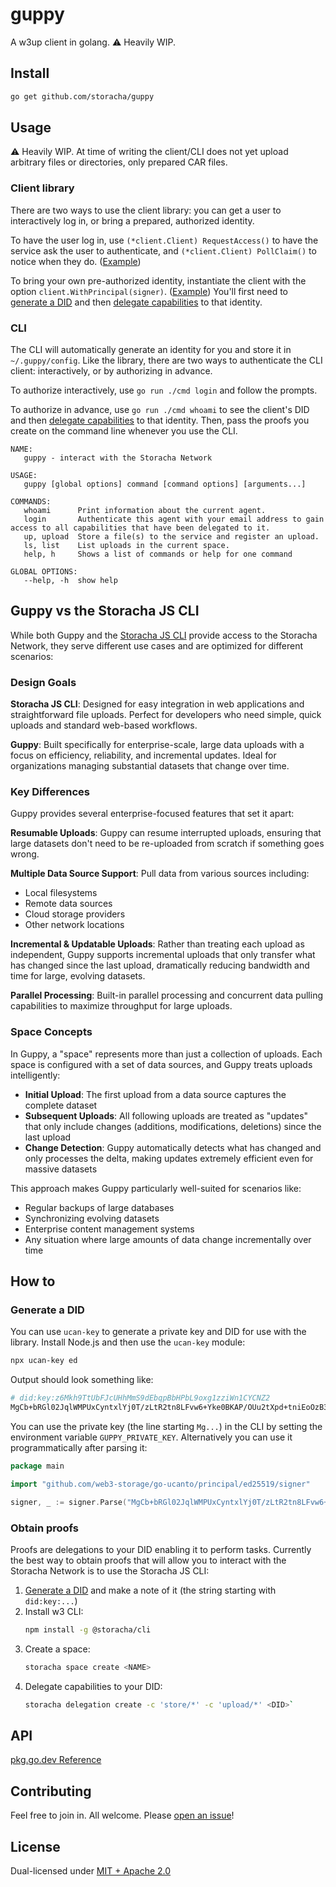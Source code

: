 # guppy

A w3up client in golang. ⚠️ Heavily WIP.

## Install

```sh
go get github.com/storacha/guppy
```

## Usage

⚠️ Heavily WIP. At time of writing the client/CLI does not yet upload arbitrary files or directories, only prepared CAR files.

### Client library

There are two ways to use the client library: you can get a user to interactively log in, or bring a prepared, authorized identity.

To have the user log in, use `(*client.Client) RequestAccess()` to have the service ask the user to authenticate, and `(*client.Client) PollClaim()` to notice when they do. ([Example](examples/loginflow/loginflow.go))

To bring your own pre-authorized identity, instantiate the client with the option `client.WithPrincipal(signer)`. ([Example](examples/byoidentity/byoidentity.go)) You'll first need to [generate a DID](#generate-a-did) and then [delegate capabilities](#obtain-proofs) to that identity.

### CLI

The CLI will automatically generate an identity for you and store it in `~/.guppy/config`. Like the library, there are two ways to authenticate the CLI client: interactively, or by authorizing in advance.

To authorize interactively, use `go run ./cmd login` and follow the prompts.

To authorize in advance, use `go run ./cmd whoami` to see the client's DID and then [delegate capabilities](#obtain-proofs) to that identity. Then, pass the proofs you create on the command line whenever you use the CLI.

```
NAME:
   guppy - interact with the Storacha Network

USAGE:
   guppy [global options] command [command options] [arguments...]

COMMANDS:
   whoami      Print information about the current agent.
   login       Authenticate this agent with your email address to gain access to all capabilities that have been delegated to it.
   up, upload  Store a file(s) to the service and register an upload.
   ls, list    List uploads in the current space.
   help, h     Shows a list of commands or help for one command

GLOBAL OPTIONS:
   --help, -h  show help
```

## Guppy vs the Storacha JS CLI

While both Guppy and the [Storacha JS CLI](https://github.com/storacha/upload-service/tree/main/packages/cli) provide access to the Storacha Network, they serve different use cases and are optimized for different scenarios:

### Design Goals

**Storacha JS CLI**: Designed for easy integration in web applications and straightforward file uploads. Perfect for developers who need simple, quick uploads and standard web-based workflows.

**Guppy**: Built specifically for enterprise-scale, large data uploads with a focus on efficiency, reliability, and incremental updates. Ideal for organizations managing substantial datasets that change over time.

### Key Differences

Guppy provides several enterprise-focused features that set it apart:

**Resumable Uploads**: Guppy can resume interrupted uploads, ensuring that large datasets don't need to be re-uploaded from scratch if something goes wrong.

**Multiple Data Source Support**: Pull data from various sources including:
- Local filesystems
- Remote data sources
- Cloud storage providers
- Other network locations

**Incremental & Updatable Uploads**: Rather than treating each upload as independent, Guppy supports incremental uploads that only transfer what has changed since the last upload, dramatically reducing bandwidth and time for large, evolving datasets.

**Parallel Processing**: Built-in parallel processing and concurrent data pulling capabilities to maximize throughput for large uploads.

### Space Concepts

In Guppy, a "space" represents more than just a collection of uploads. Each space is configured with a set of data sources, and Guppy treats uploads intelligently:

- **Initial Upload**: The first upload from a data source captures the complete dataset
- **Subsequent Uploads**: All following uploads are treated as "updates" that only include changes (additions, modifications, deletions) since the last upload
- **Change Detection**: Guppy automatically detects what has changed and only processes the delta, making updates extremely efficient even for massive datasets

This approach makes Guppy particularly well-suited for scenarios like:
- Regular backups of large databases
- Synchronizing evolving datasets
- Enterprise content management systems
- Any situation where large amounts of data change incrementally over time

## How to

### Generate a DID

You can use `ucan-key` to generate a private key and DID for use with the library. Install Node.js and then use the `ucan-key` module:

```sh
npx ucan-key ed
```

Output should look something like:

```sh
# did:key:z6Mkh9TtUbFJcUHhMmS9dEbqpBbHPbL9oxg1zziWn1CYCNZ2
MgCb+bRGl02JqlWMPUxCyntxlYj0T/zLtR2tn8LFvw6+Yke0BKAP/OUu2tXpd+tniEoOzB3pxqxHZpRhrZl1UYUeraT0=
```

You can use the private key (the line starting `Mg...`) in the CLI by setting the environment variable `GUPPY_PRIVATE_KEY`. Alternatively you can use it programmatically after parsing it:

```go
package main

import "github.com/web3-storage/go-ucanto/principal/ed25519/signer"

signer, _ := signer.Parse("MgCb+bRGl02JqlWMPUxCyntxlYj0T/zLtR2tn8LFvw6+Yke0BKAP/OUu2tXpd+tniEoOzB3pxqxHZpRhrZl1UYUeraT0=")
```

### Obtain proofs

Proofs are delegations to your DID enabling it to perform tasks. Currently the best way to obtain proofs that will allow you to interact with the Storacha Network is to use the Storacha JS CLI:

1. [Generate a DID](#generate-a-did) and make a note of it (the string starting with `did:key:...`)
2. Install w3 CLI:
    ```sh
    npm install -g @storacha/cli
    ```
3. Create a space:
    ```sh
    storacha space create <NAME>
    ```
4. Delegate capabilities to your DID:
    ```sh
    storacha delegation create -c 'store/*' -c 'upload/*' <DID>`
    ```

## API

[pkg.go.dev Reference](https://pkg.go.dev/github.com/storacha/guppy)

## Contributing

Feel free to join in. All welcome. Please [open an issue](https://github.com/storacha/guppy/issues)!

## License

Dual-licensed under [MIT + Apache 2.0](LICENSE.md)
